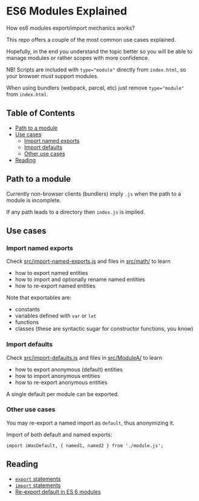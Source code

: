 # ES6 Modules Explained

How es6 modules export/import mechanics works?

This repo offers a couple of the most common use cases
explained.

Hopefully, in the end you understand the topic better
so you will be able to manage modules or rather scopes
with more confidence.

NB! Scripts are included with `type="module"` directly
from `index.html`, so your browser must support modules.

When using bundlers (webpack, parcel, etc) just remove
`type="module"` from `index.html`.

<!-- START doctoc generated TOC please keep comment here to allow auto update -->
<!-- DON'T EDIT THIS SECTION, INSTEAD RE-RUN doctoc TO UPDATE -->
## Table of Contents

- [Path to a module](#path-to-a-module)
- [Use cases](#use-cases)
  - [Import named exports](#import-named-exports)
  - [Import defaults](#import-defaults)
  - [Other use cases](#other-use-cases)
- [Reading](#reading)

<!-- END doctoc generated TOC please keep comment here to allow auto update -->

## Path to a module

Currently non-browser clients (bundlers) imply `.js` when
the path to a module is incomplete.

If any path leads to a directory then `index.js` is implied.

## Use cases

### Import named exports

Check [src/import-named-exports.js](./src/import-named-exports.js) and
files in [src/math/](./src/math/)
to learn
- how to export named entities
- how to import and optionally rename named entities
- how to re-export named entities

Note that exportables are:
- constants
- variables defined with `var` or `let`
- functions
- classes (these are syntactic sugar for constructor functions, you know)

### Import defaults

Check [src/import-defaults.js](./src/import-defaults.js) and
files in [src/ModuleA/](./src/ModuleA/)
to learn
- how to export anonymous (default) entities
- how to import anonymous entities
- how to re-export anonymous entities

A single default per module can be exported.

### Other use cases

You may re-export a named import as `default`, thus anonymizing it.

Import of both default and named exports:

`import iWasDefault, { named1, named2 } from './module.js';`  


## Reading

 - [`export` statements](https://developer.mozilla.org/en-US/docs/Web/JavaScript/Reference/Statements/export)
 - [`import` statements](https://developer.mozilla.org/en-US/docs/Web/JavaScript/Reference/Statements/import)
 - [Re-export default in ES 6 modules](https://stackoverflow.com/questions/39999282/re-export-default-in-es-6-modules)
